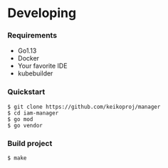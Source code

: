 # Developing


### Requirements
* Go1.13
* Docker
* Your favorite IDE
* kubebuilder

### Quickstart
```
$ git clone https://github.com/keikoproj/manager
$ cd iam-manager
$ go mod
$ go vendor
```


### Build project
```
$ make
```